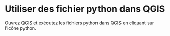 # Utiliser des fichier python dans QGIS

Ouvrez QGIS et exécutez les fichiers python dans QGIS en cliquant sur l'icône python.
